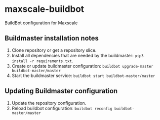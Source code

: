 # maxscale-buildbot

BuildBot configuration for Maxscale

## Buildmaster installation notes

1. Clone repository or get a repository slice.
2. Install all dependencies that are needed by the buildmaster: `pip3 install -r requirements.txt`.
3. Create or update buildmaster configuration: `buildbot upgrade-master buildbot-master/master`
4. Start the buildmaster service: `buildbot start buildbot-master/master`

## Updating Buildmaster configuration

1. Update the repository configuration.
2. Reload buildbot configuration: `buildbot reconfig buildbot-master/master`

